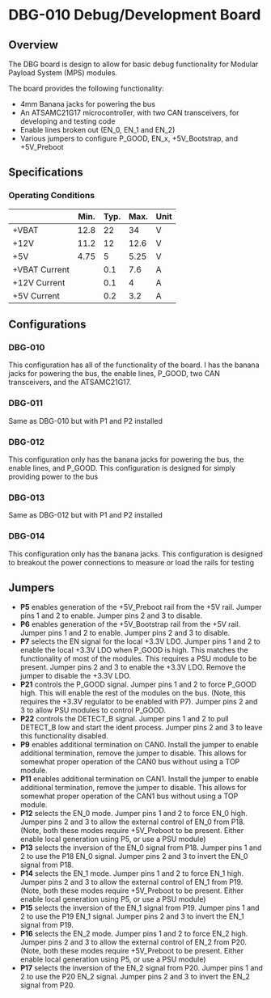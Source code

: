 # DBG-010 Debug/Development Board

## Overview
The DBG board is design to allow for basic debug functionality for Modular Payload System (MPS)  modules.

The board provides the following functionality:
- 4mm Banana jacks for powering the bus
- An ATSAMC21G17 microcontroller, with two CAN transceivers, for developing and testing code
- Enable lines broken out (EN_0, EN_1 and EN_2)
- Various jumpers to configure P_GOOD, EN_x, +5V_Bootstrap, and +5V_Preboot

## Specifications
### Operating Conditions
|               | Min. | Typ. | Max. | Unit |
| ------------- | ---- | ---- | ---- | ---- |
| +VBAT         | 12.8 | 22   | 34   | V    |
| +12V          | 11.2 | 12   | 12.6 | V    |
| +5V           | 4.75 | 5    | 5.25 | V    |
| +VBAT Current |      | 0.1  | 7.6  | A    |
| +12V Current  |      | 0.1  | 4    | A    |
| +5V Current   |      | 0.2  | 3.2  | A    |


## Configurations
### DBG-010
This configuration has all of the functionality of the board. I has the banana jacks for powering the bus, the enable lines,  P_GOOD, two CAN transceivers, and the ATSAMC21G17.
### DBG-011
Same as DBG-010 but with P1 and P2 installed
### DBG-012
This configuration only has the banana jacks for powering the bus, the enable lines, and P_GOOD. This configuration is designed for simply providing power to the bus
### DBG-013
Same as DBG-012 but with P1 and P2 installed
### DBG-014
This configuration only has the banana jacks. This configuration is designed to breakout the power connections to measure or load the rails for testing

## Jumpers
- **P5** enables generation of the +5V_Preboot rail from the +5V rail. Jumper pins 1 and 2 to enable. Jumper pins 2 and 3 to disable.
- **P6** enables generation of the +5V_Bootstrap rail from the +5V rail.  Jumper pins 1 and 2 to enable. Jumper pins 2 and 3 to disable.
- **P7** selects the EN signal for the local +3.3V LDO. Jumper pins 1 and 2 to enable the local +3.3V LDO when P_GOOD is high. This matches the functionality of most of the modules. This requires a PSU module to be present. Jumper pins 2 and 3 to enable the +3.3V LDO. Remove the jumper to disable the +3.3V LDO.
- **P21** controls the P_GOOD signal. Jumper pins 1 and 2 to force P_GOOD high. This will enable the rest of the modules on the bus. (Note, this requires the +3.3V regulator to be enabled with P7).  Jumper pins 2 and 3 to allow PSU modules to control P_GOOD. 
- **P22** controls the DETECT_B signal. Jumper pins 1 and 2 to pull DETECT_B low and start the ident process. Jumper pins 2 and 3 to leave this functionality disabled.
- **P9** enables additional termination on CAN0. Install the jumper to enable additional termination, remove the jumper to disable. This allows for somewhat proper operation of the CAN0 bus without using a TOP module.
- **P11** enables additional termination on CAN1. Install the jumper to enable additional termination, remove the jumper to disable. This allows for somewhat proper operation of the CAN1 bus without using a TOP module.
- **P12** selects the EN_0 mode. Jumper pins 1 and 2 to force EN_0 high.  Jumper pins 2 and 3 to allow the external control of EN_0 from P18. (Note, both these modes require +5V_Preboot to be present. Either enable local generation using P5, or use a PSU module)
- **P13** selects the inversion of the EN_0 signal from P18. Jumper pins 1 and 2 to use the P18 EN_0 signal. Jumper pins 2 and 3 to invert the EN_0 signal from P18.
- **P14** selects the EN_1 mode. Jumper pins 1 and 2 to force EN_1 high.  Jumper pins 2 and 3 to allow the external control of EN_1 from P19. (Note, both these modes require +5V_Preboot to be present. Either enable local generation using P5, or use a PSU module)
- **P15** selects the inversion of the EN_1 signal from P19. Jumper pins 1 and 2 to use the P19 EN_1 signal. Jumper pins 2 and 3 to invert the EN_1 signal from P19.
- **P16** selects the EN_2 mode. Jumper pins 1 and 2 to force EN_2 high.  Jumper pins 2 and 3 to allow the external control of EN_2 from P20. (Note, both these modes require +5V_Preboot to be present. Either enable local generation using P5, or use a PSU module)
- **P17** selects the inversion of the EN_2 signal from P20. Jumper pins 1 and 2 to use the P20 EN_2 signal. Jumper pins 2 and 3 to invert the EN_2 signal from P20.